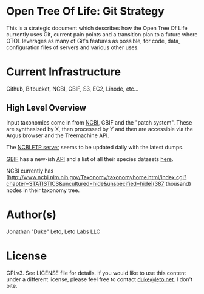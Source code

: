 # Open Tree Of Life: Git Strategy

This is a strategic document which describes how the Open Tree Of Life currently uses Git, current pain
points and a transition plan to a future where OTOL leverages as many of Git's features as possible,
for code, data, configuration files of servers and various other uses.

# Current Infrastructure

Github, Bitbucket, NCBI, GBIF, S3, EC2, Linode, etc...

## High Level Overview

Input taxonomies come in from [NCBI](https://www.nescent.org/wg_evoinfo/NCBI_Taxonomy_Information), GBIF and the "patch system". These are synthesized by X, then processed by Y and
then are accessible via the Argus browser and the Treemachine API.

The [NCBI FTP server](ftp://ftp.ncbi.nih.gov/pub/taxonomy/) seems to be updated daily with the latest dumps.

[GBIF](http://gbif.org) has a new-ish [API](http://ecat-dev.gbif.org/api/clb) and a list of all their species datasets [here](http://ecat-dev.gbif.org/).

NCBI currently has [http://www.ncbi.nlm.nih.gov/Taxonomy/taxonomyhome.html/index.cgi?chapter=STATISTICS&uncultured=hide&unspecified=hide](387 thousand) nodes in their taxonomy tree.

# Author(s)

Jonathan "Duke" Leto, Leto Labs LLC

# License

GPLv3. See LICENSE file for details. If you would like to use this content under a different license, please feel
free to contact duke@leto.net. I don't bite.

